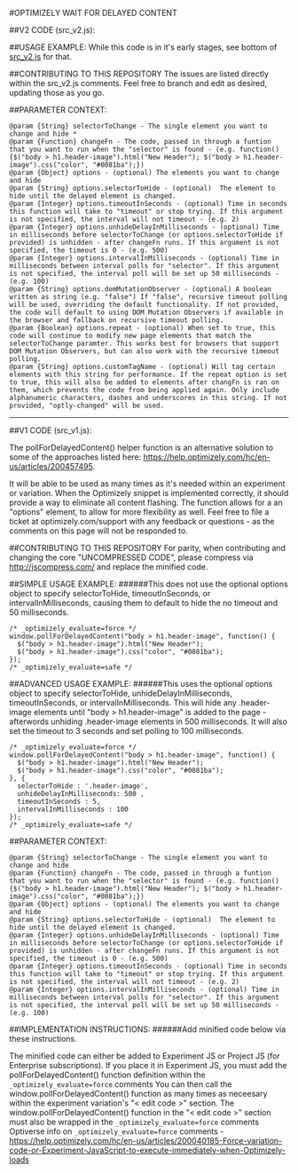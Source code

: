 #OPTIMIZELY WAIT FOR DELAYED CONTENT

##V2 CODE (src_v2.js):

##USAGE EXAMPLE:
While this code is in it's early stages, see bottom of [src_v2.js](https://github.com/circAssimilate/Optimizely-Poll-For-Delayed-Content/blob/master/src_v2.js) for that.

##CONTRIBUTING TO THIS REPOSITORY
The issues are listed directly within the src_v2.js comments. Feel free to branch and edit as desired, updating those as you go.

##PARAMETER CONTEXT:
```
@param {String} selectorToChange - The single element you want to change and hide *
@param {Function} changeFn - The code, passed in through a funtion that you want to run when the "selector" is found - (e.g. function(){$("body > h1.header-image").html("New Header"); $("body > h1.header-image").css("color", "#0081ba");})
@param {Object} options - (optional) The elements you want to change and hide
@param {String} options.selectorToHide - (optional)  The element to hide until the delayed element is changed.
@param {Integer} options.timeoutInSeconds - (optional) Time in seconds this function will take to "timeout" or stop trying. If this argument is not specified, the interval will not timeout - (e.g. 2)
@param {Integer} options.unhideDelayInMilliseconds - (optional) Time in milliseconds before selectorToChange (or options.selectorToHide if provided) is unhidden - after changeFn runs. If this argument is not specified, the timeout is 0 - (e.g. 500)
@param {Integer} options.intervalInMilliseconds - (optional) Time in milliseconds between interval polls for "selector". If this argument is not specified, the interval poll will be set up 50 milliseconds - (e.g. 100)
@param {String} options.domMutationObserver - (optional) A boolean written as string (e.g. "false") If "false", recursive timeout polling will be used, overriding the default functionality. If not provided, the code will default to using DOM Mutation Observers if available in the browser and fallback on recursive timeout polling.
@param {Boolean} options.repeat - (optional) When set to true, this code will continue to modify new page elements that match the selectorToChange paramter. This works best for browsers that support DOM Mutation Observers, but can also work with the recursive timeout polling.
@param {String} options.customTagName - (optional) Will tag certain elements with this string for performance. If the repeat option is set to true, this will also be added to elements after changFn is ran on them, which prevents the code from being applied again. Only include alphanumeric characters, dashes and underscores in this string. If not provided, "optly-changed" will be used.
```

---
##V1 CODE (src_v1.js):

The pollForDelayedContent() helper function is an alternative solution to some of the approaches listed here: https://help.optimizely.com/hc/en-us/articles/200457495.  

It will be able to be used as many times as it's needed within an experiment or variation. When the Optimizely snippet is implemented correctly, it should provide a way to eliminate all content flashing.
The function allows for a an "options" element, to allow for more flexibility as well.
Feel free to file a ticket at optimizely.com/support with any feedback or questions - as the comments on this page will not be responded to.

##CONTRIBUTING TO THIS REPOSITORY
For parity, when contributing and changing the core "UNCOMPRESSED CODE", please compress via http://jscompress.com/ and replace the minified code.

##SIMPLE USAGE EXAMPLE:
######This does not use the optional options object to specify selectorToHide, timeoutInSeconds, or intervalInMilliseconds, causing them to default to hide the no timeout and 50 milliseconds.

```
/* _optimizely_evaluate=force */
window.pollForDelayedContent("body > h1.header-image", function() {
  $("body > h1.header-image").html("New Header");
  $("body > h1.header-image").css("color", "#0081ba");
});
/* _optimizely_evaluate=safe */
```

##ADVANCED USAGE EXAMPLE:
######This uses the optional options object to specify selectorToHide, unhideDelayInMilliseconds, timeoutInSeconds, or intervalInMilliseconds. This will hide any .header-image elements until "body > h1.header-image" is added to the page - afterwords unhiding .header-image elements in 500 milliseconds. It will also set the timeout to 3 seconds and set polling to 100 milliseconds.

```
/* _optimizely_evaluate=force */
window.pollForDelayedContent("body > h1.header-image", function() {
  $("body > h1.header-image").html("New Header");
  $("body > h1.header-image").css("color", "#0081ba");
}, {
  selectorToHide : '.header-image',
  unhideDelayInMilliseconds: 500 ,
  timeoutInSeconds : 5,
  intervalInMilliseconds : 100
});
/* _optimizely_evaluate=safe */
```

##PARAMETER CONTEXT:
```
@param {String} selectorToChange - The single element you want to change and hide
@param {Function} changeFn - The code, passed in through a funtion that you want to run when the "selector" is found - (e.g. function(){$("body > h1.header-image").html("New Header"); $("body > h1.header-image").css("color", "#0081ba");})
@param {Object} options - (optional) The elements you want to change and hide
@param {String} options.selectorToHide - (optional)  The element to hide until the delayed element is changed.
@param {Integer} options.unhideDelayInMilliseconds - (optional) Time in milliseconds before selectorToChange (or options.selectorToHide if provided) is unhidden - after changeFn runs. If this argument is not specified, the timeout is 0 - (e.g. 500)
@param {Integer} options.timeoutInSeconds - (optional) Time in seconds this function will take to "timeout" or stop trying. If this argument is not specified, the interval will not timeout - (e.g. 2)
@param {Integer} options.intervalInMilliseconds - (optional) Time in milliseconds between interval polls for "selector". If this argument is not specified, the interval poll will be set up 50 milliseconds - (e.g. 100)
```

##IMPLEMENTATION INSTRUCTIONS:
######Add minified code below via these instructions.

The minified code can either be added to Experiment JS or Project JS (for Enterprise subscriptions).
If you place it in Experiment JS, you must add the pollForDelayedContent() function definition within the `_optimizely_evaluate=force` comments
You can then call the window.pollForDelayedContent() function as many times as neceesary within the experiment variation's "< edit code >" section.
The window.pollForDelayedContent() function in the "< edit code >" section must also be wrapped in the `_optimizely_evaluate=force` comments
Optiverse info on `_optimizely_evaluate=force` comments - https://help.optimizely.com/hc/en-us/articles/200040185-Force-variation-code-or-Experiment-JavaScript-to-execute-immediately-when-Optimizely-loads
